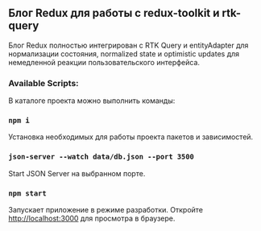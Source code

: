## Блог Redux для работы с redux-toolkit и rtk-query
Блог Redux полностью интегрирован с RTK Query и entityAdapter для нормализации состояния, normalized state и optimistic updates для немедленной реакции пользовательского интерфейса.

### Available Scripts:

В каталоге проекта можно выполнить команды:

### `npm i`

Установка необходимых для работы проекта пакетов и зависимостей.

### `json-server --watch data/db.json --port 3500`

Start JSON Server на выбранном порте.

### `npm start`

Запускает приложение в режиме разработки.
Откройте [http://localhost:3000](http://localhost:3000) для просмотра в браузере.

